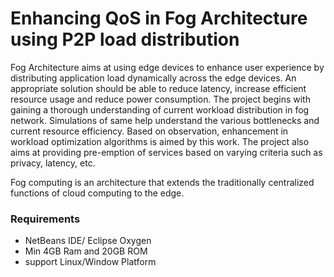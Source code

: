 # Enhancing QoS in Fog Architecture using P2P load distribution

Fog Architecture aims at using edge devices to enhance user experience by
distributing application load dynamically across the edge devices. An appropriate solution
should be able to reduce latency, increase efficient resource usage and reduce power
consumption.
The project begins with gaining a thorough understanding of current workload
distribution in fog network. Simulations of same help understand the various bottlenecks
and current resource efficiency.
Based on observation, enhancement in workload optimization algorithms is aimed
by this work. The project also aims at providing pre-emption of services based on varying
criteria such as privacy, latency, etc.

Fog computing is an architecture that extends the traditionally
centralized functions of cloud computing to the edge.

### Requirements
- NetBeans IDE/ Eclipse Oxygen
- Min 4GB Ram and 20GB ROM
- support Linux/Window Platform
